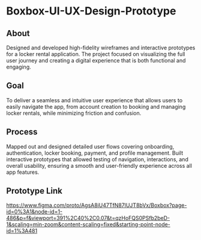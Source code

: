 # Boxbox-UI-UX-Design-Prototype

## About
Designed and developed high-fidelity wireframes and interactive prototypes for a locker rental application. The project focused on visualizing the full user journey and creating a digital experience that is both functional and engaging.

## Goal
To deliver a seamless and intuitive user experience that allows users to easily navigate the app, from account creation to booking and managing locker rentals, while minimizing friction and confusion.

## Process
Mapped out and designed detailed user flows covering onboarding, authentication, locker booking, payment, and profile management. Built interactive prototypes that allowed testing of navigation, interactions, and overall usability, ensuring a smooth and user-friendly experience across all app features.

## Prototype Link
https://www.figma.com/proto/AgsA8iU47TfN87lUJT8bVx/Boxbox?page-id=0%3A1&node-id=1-486&p=f&viewport=391%2C40%2C0.07&t=qzHoFQS0PSfb2beD-1&scaling=min-zoom&content-scaling=fixed&starting-point-node-id=1%3A481
